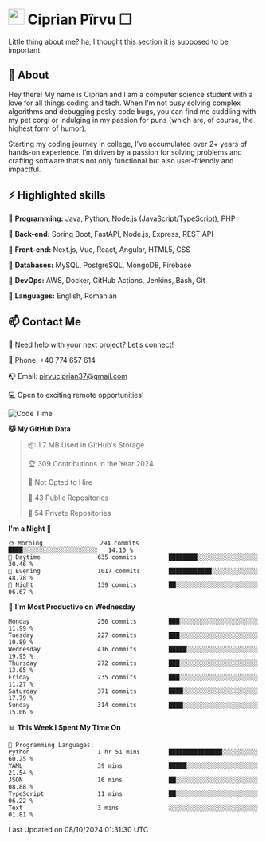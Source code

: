 # <img height="32px" src="https://user-images.githubusercontent.com/74038190/216122041-518ac897-8d92-4c6b-9b3f-ca01dcaf38ee.png"> Ciprian Pîrvu ❐ </h1>

Little thing about me? ha, I thought this section it is supposed to be important.

## 🧐 About

Hey there! My name is Ciprian and I am a computer science student with a love for all things coding and tech. When I'm not busy solving complex algorithms and debugging pesky code bugs, you can find me cuddling with my pet corgi or indulging in my passion for puns (which are, of course, the highest form of humor).

Starting my coding journey in college, I've accumulated over 2+ years of hands-on experience. I’m driven by a passion for solving problems and crafting software that’s not only functional but also user-friendly and impactful.


## ⚡ Highlighted skills

🎯 **Programming:** Java, Python, Node.js (JavaScript/TypeScript), PHP

🎯 **Back-end:** Spring Boot, FastAPI, Node.js, Express, REST API

🎯 **Front-end:** Next.js, Vue, React, Angular, HTML5, CSS

🎯 **Databases:** MySQL, PostgreSQL, MongoDB, Firebase

🎯 **DevOps:** AWS, Docker, GitHub Actions, Jenkins, Bash, Git

🎯 **Languages:** English, Romanian



## 📫 Contact Me

🤝 Need help with your next project? Let’s connect!

📱 Phone: +40 774 657 614

📭 Email: pirvuciprian37@gmail.com


💻 Open to exciting remote opportunities!

<!--START_SECTION:waka-->
![Code Time](http://img.shields.io/badge/Code%20Time-2%2C144%20hrs%2021%20mins-blue)

**🐱 My GitHub Data** 

> 📦 1.7 MB Used in GitHub's Storage 
 > 
> 🏆 309 Contributions in the Year 2024
 > 
> 🚫 Not Opted to Hire
 > 
> 📜 43 Public Repositories 
 > 
> 🔑 54 Private Repositories 
 > 
**I'm a Night 🦉** 

```text
🌞 Morning                294 commits         ████░░░░░░░░░░░░░░░░░░░░░   14.10 % 
🌆 Daytime                635 commits         ████████░░░░░░░░░░░░░░░░░   30.46 % 
🌃 Evening                1017 commits        ████████████░░░░░░░░░░░░░   48.78 % 
🌙 Night                  139 commits         ██░░░░░░░░░░░░░░░░░░░░░░░   06.67 % 
```
📅 **I'm Most Productive on Wednesday** 

```text
Monday                   250 commits         ███░░░░░░░░░░░░░░░░░░░░░░   11.99 % 
Tuesday                  227 commits         ███░░░░░░░░░░░░░░░░░░░░░░   10.89 % 
Wednesday                416 commits         █████░░░░░░░░░░░░░░░░░░░░   19.95 % 
Thursday                 272 commits         ███░░░░░░░░░░░░░░░░░░░░░░   13.05 % 
Friday                   235 commits         ███░░░░░░░░░░░░░░░░░░░░░░   11.27 % 
Saturday                 371 commits         ████░░░░░░░░░░░░░░░░░░░░░   17.79 % 
Sunday                   314 commits         ████░░░░░░░░░░░░░░░░░░░░░   15.06 % 
```


📊 **This Week I Spent My Time On** 

```text
💬 Programming Languages: 
Python                   1 hr 51 mins        ███████████████░░░░░░░░░░   60.25 % 
YAML                     39 mins             █████░░░░░░░░░░░░░░░░░░░░   21.54 % 
JSON                     16 mins             ██░░░░░░░░░░░░░░░░░░░░░░░   08.88 % 
TypeScript               11 mins             ██░░░░░░░░░░░░░░░░░░░░░░░   06.22 % 
Text                     3 mins              ░░░░░░░░░░░░░░░░░░░░░░░░░   01.81 % 
```


 Last Updated on 08/10/2024 01:31:30 UTC
<!--END_SECTION:waka-->
